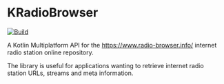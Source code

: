 # KRadioBrowser

[![Build](https://github.com/bitlinker/KRadioBrowser/actions/workflows/build.yaml/badge.svg)](https://github.com/bitlinker/KRadioBrowser/actions/workflows/build.yaml)

A Kotlin Multiplatform API for the https://www.radio-browser.info/ internet radio station online repository.

The library is useful for applications wanting to retrieve internet radio station URLs, streams and meta information.

